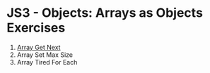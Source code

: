 # JS3 - Objects: Arrays as Objects Exercises

1. [Array Get Next](array-get-next/README.md)
2. Array Set Max Size
3. Array Tired For Each
